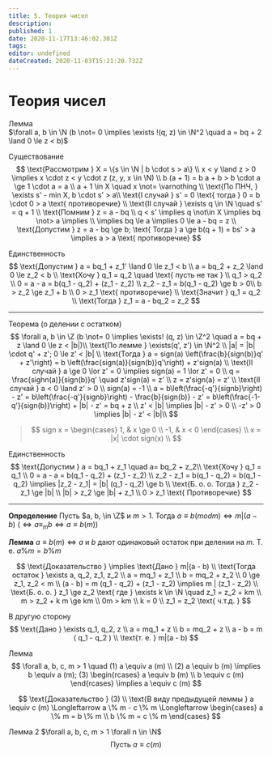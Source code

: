 ```yaml
---
title: 5. Теория чисел
description: 
published: 1
date: 2020-11-17T13:46:02.301Z
tags: 
editor: undefined
dateCreated: 2020-11-03T15:21:20.732Z
---
```


# Теория чисел

Лемма\
$\forall a, b \in \N (b \not= 0 \implies \exists !(q, z) \in \N^2 \quad a = bq + 2 \land 0 \le z < b)$

Существование
$$
\text{Рассмотрим } X = \{s \in \N | b \cdot s > a\} \\
x < y \land z > 0 \implies x \cdot z < y \cdot z (z, y, x \in \N) \\
b (a + 1) = b a + b > b \cdot a \ge 1 \cdot a = a \\
a + 1 \in X \quad x \not= \varnothing \\
\text{По ПНЧ, } \exists s' - min X, b \cdot s' > a\\
\text{I случай } s' = 0 \text{ тогда } 0 = b \cdot 0 > a \text{ противоречие} \\
\text{II случай } \exists q \in \N \quad s' = q + 1 \\
\text{Помним } z = a - bq \\
q < s' \implies q \not\in X \implies bq \not> a \implies \\
\implies bq \le a \implies 0 \le a - bq = z \\
\text{Допустим } z = a - bq \ge b; \text{ Тогда } a \ge b(q + 1) = bs' > a \implies a > a \text{ противоречие}
$$

Единственность
$$
\text{Допустим } a = bq_1 + z_1' \land 0 \le z_1 < b \\
a = bq_2 + z_2 \land 0 \le z_2 < b \\
\text{Хочу } q_1 = q_2 \quad \text{ пусть не так } \\
q_1 > q_2 \\
0 = a - a = b(q_1 - q_2) + (z_1 - z_2) \\
z_2 - z_1 = b(q_1 - q_2) \ge b > 0\\
b > z_2 \ge z_1 + b \\
0 > z_1 \text{ противоречие} \\
\text{Значит } q_1 = q_2 \\
\text{Тогда } z_1 = a - bq_2 = z_2 
$$

---

Теорема (о делении с остатком)
$$
\forall a, b \in \Z (b \not= 0 \implies \exists! (q, z) \in \Z^2 \quad a = bq + z \land 0 \le z < |b|)\\
\text{По лемме } \exists(q', z') \in \N^2 \\
|a| = |b| \cdot q' + z'; 0 \le z' < |b| \\
\text{Тогда } a = sign(a) \left(\frac{b}{sign(b)}q' + z'\right) = b \left(\frac{sign(a)}{sign(b)}q'\right) + z'sign(a) \\
\text{II случай } a \ge 0 \lor z' = 0 \implies sign(a) = 1 \lor z' = 0 \\
q = \frac{sighn(a)}{sign(b)}q' \quad z'sign(a) = z' \\
z = z'sign(a) = z' \\
\text{II случай } a < 0 \land z' > 0 \\
sign(a) = -1 \\
a = b\left(\frac{-q'}{signb}\right) - z' = b\left(\frac{-q'}{signb}\right) - \frac{b}{sign(b)} - z' = b\left(\frac{-1-q'}{sign(b)}\right) + |b| - z' = bq + z \\
z' < |b| \implies |b| - z' > 0 \\
-z' > 0 \implies |b| - z' < |b|\\
$$

> $$
> sign x = \begin{cases}
> 1, & x \ge 0 \\
> -1, & x < 0
> \end{cases} \\
> x = |x| \cdot sign(x) \\
> $$

Единственность
$$
\text{Допустим } a = bq_1 + z_1 \quad a= bq_2 + z_2\\
\text{Хочу }  q_1 = q_1 \\
0 = a - a = b(q_1 - q_2) + (z_1 - z_2) \\
z_2 - z_1 = b(q_1 - q_2) = b(q_1 - q_2) \implies |z_2 - z_1| = |b| (q_1 - q_2) \ge b \\
\text{Б. о. о. Тогда } z_2 - z_1 \ge |b| \\
|b| > z_2 \ge |b| + z_1 \\
0 > z_1 \text{ Противоречие}
$$

---

**Определение** Пусть $a, b, \in \Z$ и $m > 1$. Тогда $a \equiv b (mod m) \iff m|(a-b)$ ($\iff a \equiv_m b \iff a \equiv b (m)$)

**Лемма**
$a \equiv b(m) \iff a$ и $b$ дают одинаковый остаток при делении на $m$. Т. е. $a\%m = b\%m$

$$
\text{Доказательство } \implies \text{Дано } m|(a - b) \\
\text{Тогда остаток } \exists a, q_2, z_1, z_2 \\
a = mq_1 + z_1 \\
b = mq_2 + z_2 \\
0 \ge z_1, z_2 < m \\
(a - b) = m (q_1 - q_2) + (z_1 - z_2) \implies m | (z_1 - z_2) \\
\text{Б. о. о. } z_1 \ge z_2 \text{ где  } \exists k \in \N \quad z_1 = z_2 + km \\
m > z_2 + k m \ge km \\
0m > km \\
k = 0 \\
z_1 = z_2 \text{ ч.т.д. }
$$

В другую сторону
$$
\text{Дано } \exists q_1, q_2, z \\
a = mq_1 + z \\
b = mq_2 + z \\
a - b = m ( q_1 - q_2 ) \\
\text{т. е. } m|(a - b)
$$

Лемма
$$
\forall a, b, c, m > 1 \quad (1) a \equiv a (m) \\
(2) a \equiv b (m) \implies b \equiv a (m);
(3) \begin{rcases}
a \equiv b (m) \\
b \equiv c (m)
\end{rcases} \implies a \equiv c (m)
$$

$$
\text{Доказательство } (3) \\
\text{В виду предыдущей леммы } a \equiv c (m) \Longleftarrow a \% m - c \% m \Longleftarrow
\begin{cases}
a \% m = b \% m \\
b \% m = c \% m
\end{cases}
$$


Лемма 2 $\forall a, b, c, m > 1 \forall n \in \N$
$$
\text{Пусть } a \equiv c(m)
$$
